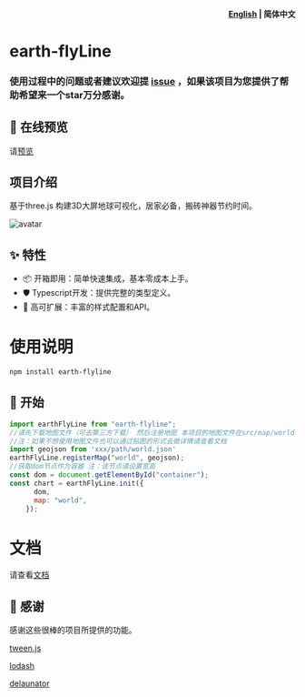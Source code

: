 <h4 align="right"><a href="https://github.com/JavaScriptam/earth-flyLine/blob/main/README_EN.md">English</a> | <strong>简体中文</strong></h4>

# earth-flyLine

### 使用过程中的问题或者建议欢迎提 [issue](https://github.com/JavaScriptam/earth-flyLine/issues) ，如果该项目为您提供了帮助希望来一个star万分感谢。

## 📄 在线预览

请[预览](https://javascriptam.github.io/earth-flyline-docs/?starlight-theme=dark)

## 项目介绍

基于three.js 构建3D大屏地球可视化，居家必备，搬砖神器节约时间。

![avatar](https://github.com/JavaScriptam/earth-flyLine/blob/main/markdownImage/earth.gif?raw=true)

## ✨ 特性

+ 📦 开箱即用：简单快速集成，基本零成本上手。
+ 🛡 Typescript开发：提供完整的类型定义。
+ 🎨 高可扩展：丰富的样式配置和API。

# 使用说明

```bash
npm install earth-flyline
```

## 🚗 开始

```javascript
import earthFlyLine from "earth-flyline";
//请先下载地图文件（可去第三方下载） 然后注册地图 本项目的地图文件在src/map/world
//注：如果不想使用地图文件也可以通过贴图的形式去做详情请查看文档
import geojson from 'xxx/path/world.json'
earthFlyLine.registerMap("world", geojson);
//获取dom节点作为容器 注：该节点请设置宽高
const dom = document.getElementById("container");
const chart = earthFlyLine.init({
      dom,
      map: "world",
    });
```

# 文档

请查看[文档](https://javascriptam.github.io/earth-flyline-docs/guides/start/?starlight-theme=dark)


## 🤗 感谢

感谢这些很棒的项目所提供的功能。

 [tween.js](https://github.com/tweenjs/tween.js/)

 [lodash](https://github.com/lodash/lodash)

 [delaunator](https://github.com/mapbox/delaunator) 

